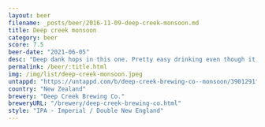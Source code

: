 ```yaml
---
layout: beer
filename: _posts/beer/2016-11-09-deep-creek-monsoon.md
title: Deep creek monsoon
category: beer
score: 7.5
beer-date: "2021-06-05"
desc: "Deep dank hops in this one. Pretty easy drinking even though it’s quite strong. Feels like there’s some depth missing"
permalink: /beer/:title.html
img: /img/list/deep-creek-monsoon.jpeg
untappd: "https://untappd.com/b/deep-creek-brewing-co--monsoon/3901291"
country: "New Zealand"
brewery: "Deep Creek Brewing Co."
breweryURL: "/brewery/deep-creek-brewing-co.html"
style: "IPA - Imperial / Double New England"
---
```


